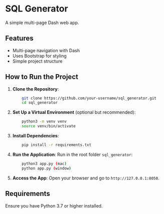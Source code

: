# SQL Generator

A simple multi-page Dash web app.

## Features

- Multi-page navigation with Dash
- Uses Bootstrap for styling
- Simple project structure

## How to Run the Project

1. **Clone the Repository**:

    ```bash
        git clone https://github.com/your-username/sql_generator.git
        cd sql_generator
    ```

2. **Set Up a Virtual Environment** (optional but recommended):

    ```bash
        python3 -m venv venv
        source venv/bin/activate
    ```

3. **Install Dependencies**:

    ```bash
        pip install -r requirements.txt
    ```

4. **Run the Application**: Run in the root folder `sql_generator`:

    ```bash
        python3 app.py (mac)
        python app.py (window)
    ```

5. **Access the App**: Open your browser and go to `http://127.0.0.1:8050`.

## Requirements

Ensure you have Python 3.7 or higher installed.
